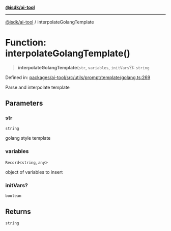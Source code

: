 [**@isdk/ai-tool**](../README.md)

***

[@isdk/ai-tool](../globals.md) / interpolateGolangTemplate

# Function: interpolateGolangTemplate()

> **interpolateGolangTemplate**(`str`, `variables`, `initVars`?): `string`

Defined in: [packages/ai-tool/src/utils/prompt/template/golang.ts:269](https://github.com/isdk/ai-tool.js/blob/c084189f913fb955b91b492de68bd07ce78f8c82/src/utils/prompt/template/golang.ts#L269)

Parse and interpolate template

## Parameters

### str

`string`

golang style template

### variables

`Record`\<`string`, `any`\>

object of variables to insert

### initVars?

`boolean`

## Returns

`string`
